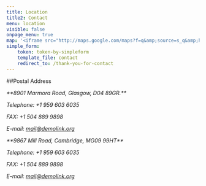 ```yaml
---
title: Location
title2: Contact
menu: location
visible: false
onpage_menu: true
map: '<iframe src="http://maps.google.com/maps?f=q&amp;source=s_q&amp;hl=en&amp;geocode=&amp;q=Brooklyn,+New+York,+NY,+United+States&amp;aq=0&amp;sll=37.0625,-95.677068&amp;sspn=61.282355,146.513672&amp;ie=UTF8&amp;hq=&amp;hnear=Brooklyn,+Kings,+New+York&amp;ll=40.649974,-73.950005&amp;spn=0.01628,0.025663&amp;z=14&amp;iwloc=A&amp;output=embed"></iframe>'
simple_form:
    token: token-by-simpleform
    template_file: contact
    redirect_to: /thank-you-for-contact
---
```


##Postal Address
<address markdown="1">
**8901 Marmora Road, Glasgow, D04 89GR.**

Telephone: +1 959 603 6035

FAX:  +1 504 889 9898

E-mail: mail@demolink.org
</address>

<address markdown="1">
**9867 Mill Road, Cambridge, MG09 99HT**

Telephone: +1 959 603 6035

FAX: +1 504 889 9898

E-mail: mail@demolink.org
</address>
